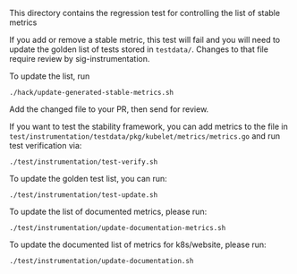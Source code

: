 This directory contains the regression test for controlling the list of stable metrics

If you add or remove a stable metric, this test will fail and you will need
to update the golden list of tests stored in `testdata/`.  Changes to that file
require review by sig-instrumentation.

To update the list, run

```console
./hack/update-generated-stable-metrics.sh
```

Add the changed file to your PR, then send for review.

If you want to test the stability framework, you can add metrics to the file in
`test/instrumentation/testdata/pkg/kubelet/metrics/metrics.go` and run test
verification via:

```console
./test/instrumentation/test-verify.sh
```

To update the golden test list, you can run:

```console
./test/instrumentation/test-update.sh
```

To update the list of documented metrics, please run:

```console
./test/instrumentation/update-documentation-metrics.sh
```

To update the documented list of metrics for k8s/website, please run:

```console
./test/instrumentation/update-documentation.sh
```
